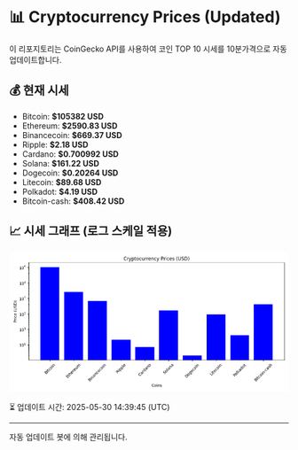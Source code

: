 
# 📊 Cryptocurrency Prices (Updated)

이 리포지토리는 CoinGecko API를 사용하여 코인 TOP 10 시세를 10분가격으로 자동 업데이트합니다.

## 💰 현재 시세
- Bitcoin: **$105382 USD**
- Ethereum: **$2590.83 USD**
- Binancecoin: **$669.37 USD**
- Ripple: **$2.18 USD**
- Cardano: **$0.700992 USD**
- Solana: **$161.22 USD**
- Dogecoin: **$0.20264 USD**
- Litecoin: **$89.68 USD**
- Polkadot: **$4.19 USD**
- Bitcoin-cash: **$408.42 USD**

## 📈 시세 그래프 (로그 스케일 적용)
![Crypto Prices](crypto_prices.png)

⏳ 업데이트 시간: 2025-05-30 14:39:45 (UTC)

---
자동 업데이트 봇에 의해 관리됩니다.
